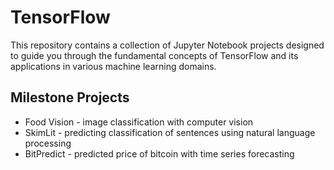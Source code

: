 # TensorFlow
This repository contains a collection of Jupyter Notebook projects designed to guide you through the fundamental concepts of TensorFlow and its applications in various machine learning domains.

## Milestone Projects 
* Food Vision - image classification with computer vision 
* SkimLit - predicting classification of sentences using natural language processing
* BitPredict - predicted price of bitcoin with time series forecasting


